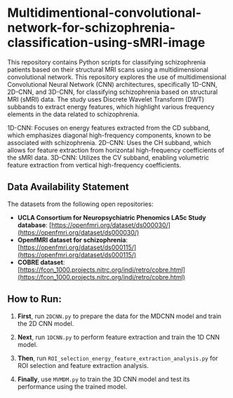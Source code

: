 # Multidimentional-convolutional-network-for-schizophrenia-classification-using-sMRI-image
This repository contains Python scripts for classifying schizophrenia patients based on their structural MRI scans using a multidimensional convolutional network.
This repository explores the use of multidimensional Convolutional Neural Network (CNN) architectures, specifically 1D-CNN, 2D-CNN, and 3D-CNN, for classifying schizophrenia based on structural MRI (sMRI) data. The study uses Discrete Wavelet Transform (DWT) subbands to extract energy features, which highlight various frequency elements in the data related to schizophrenia.

1D-CNN: Focuses on energy features extracted from the CD subband, which emphasizes diagonal high-frequency components, known to be associated with schizophrenia.
2D-CNN: Uses the CH subband, which allows for feature extraction from horizontal high-frequency coefficients of the sMRI data.
3D-CNN: Utilizes the CV subband, enabling volumetric feature extraction from vertical high-frequency coefficients.
## Data Availability Statement

The datasets from the following open repositories:

- **UCLA Consortium for Neuropsychiatric Phenomics LA5c Study database**: [https://openfmri.org/dataset/ds000030/](https://openfmri.org/dataset/ds000030/)
- **OpenfMRI dataset for schizophrenia**: [https://openfmri.org/dataset/ds000115/](https://openfmri.org/dataset/ds000115/)
- **COBRE dataset**: [https://fcon_1000.projects.nitrc.org/indi/retro/cobre.html](https://fcon_1000.projects.nitrc.org/indi/retro/cobre.html)

## How to Run:

1. **First**, run `2DCNN.py` to prepare the data for the MDCNN model and train the 2D CNN model.
   
2. **Next**, run `1DCNN.py` to perform feature extraction and train the 1D CNN model.

3. **Then**, run `ROI_selection_energy_feature_extraction_analysis.py` for ROI selection and feature extraction analysis.

4. **Finally**, use `MVMDM.py` to train the 3D CNN model and test its performance using the trained model.

